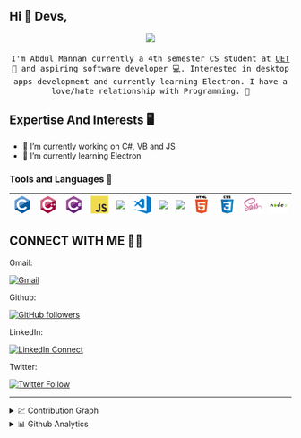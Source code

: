## Hi 👋 Devs, 

<p align="center">
  <img src="https://www.elegantthemes.com/blog/wp-content/uploads/2018/04/Best-Code-and-Text-Editors.png" width=200>
  <br><br>
  <samp>
    I'm Abdul Mannan currently a 4th semester CS student at <a href="http://https://www.uet.edu.pk/">UET</a> 🏫 and aspiring software developer 💻. Interested in desktop apps development and currently learning Electron. I have a love/hate relationship with Programming. 🥺
  </samp>
</p>

## Expertise And Interests 🖥️

- 🔭 I’m currently working on C#, VB and JS
- 🌱 I’m currently learning Electron

### Tools and Languages 🚀
| <img src="https://raw.githubusercontent.com/devicons/devicon/master/icons/c/c-original.svg" width=60> | <img src="https://raw.githubusercontent.com/devicons/devicon/master/icons/cplusplus/cplusplus-original.svg" width=60> | <img src="https://raw.githubusercontent.com/devicons/devicon/master/icons/csharp/csharp-original.svg" width=60> | <img src="https://raw.githubusercontent.com/devicons/devicon/master/icons/javascript/javascript-original.svg" width=60> | <img src="https://upload.wikimedia.org/wikipedia/commons/c/cd/Visual_Studio_2017_Logo.svg" width=60> | <img src="https://raw.githubusercontent.com/github/explore/80688e429a7d4ef2fca1e82350fe8e3517d3494d/topics/visual-studio-code/visual-studio-code.png" width=60> | <img src="https://raw.githubusercontent.com/coderjojo/coderjojo/master/img/github.svg" width=60> | <img src="https://www.vectorlogo.zone/logos/git-scm/git-scm-icon.svg" width=60> | <img src="https://raw.githubusercontent.com/devicons/devicon/master/icons/html5/html5-original-wordmark.svg" width=60> | <img src="https://raw.githubusercontent.com/devicons/devicon/master/icons/css3/css3-original-wordmark.svg" width=60> | <img src="https://raw.githubusercontent.com/github/explore/80688e429a7d4ef2fca1e82350fe8e3517d3494d/topics/sass/sass.png" width=60> | <img src="https://raw.githubusercontent.com/devicons/devicon/master/icons/nodejs/nodejs-original-wordmark.svg" width=60> |
|---|---|---|---|---|---|---|---|---|---|---|---|

## CONNECT WITH ME 🤝🏻
Gmail: 

[![Gmail](https://img.shields.io/badge/%20-Send%20Mail-black?color=1b6ee9&label=tanveer6110%40gmail.com&style=for-the-badge)](mailto:tanveer6110@gmail.com?subject=From%20GitHub&body=Hi,%20Found%20you%20from%20GitHub.)
<br>

Github:

[![GitHub followers](https://img.shields.io/github/followers/amannan-123?color=1b6ee9&label=Follow%20amannan-123&style=for-the-badge)](https://www.github.com/amannan-123)
<br>

LinkedIn:

[![LinkedIn Connect](https://img.shields.io/badge/%20-Connect-black?color=1b6ee9&label=Follow%20%40amannan-123&style=for-the-badge)](https://www.linkedin.com/in/amannan-123)
<br>

Twitter:

[![Twitter Follow](https://img.shields.io/twitter/follow/mannang420?color=1b6ee9&style=for-the-badge)](https://twitter.com/intent/follow?original_referer=https%3A%2F%2Fgithub.com%2Fmannang420&screen_name=mannang420)

---

<details>
<summary> 💹 Contribution Graph</summary>
  
[![Abdul Mannan's GitHub Activity Graph](https://activity-graph.herokuapp.com/graph?username=amannan-123&theme=react-dark)](https://github.com/amannan-123)

</details>

<details>
<summary> 📊 Github Analytics</summary>

<p align="center"> <img src="https://komarev.com/ghpvc/?username=amannan-123&style=flat-square" alt="Abdul Mannan" /> </p>
  
<p align="center">
<a href="#">
<img height="180em" width="45%" src="http://github-stats-readme-chi.vercel.app/api?username=amannan-123&show_icons=true&theme=tokyonight" />
<img height="180em" width="45%" src="http://github-stats-readme-chi.vercel.app/api/top-langs/?username=amannan-123&layout=compact&theme=tokyonight" />
</a>
<img height="300em" width="90%" src="http://github-readme-streak-stats.herokuapp.com?user=amannan-123&theme=tokyonight" />
</p>
  
</details>
